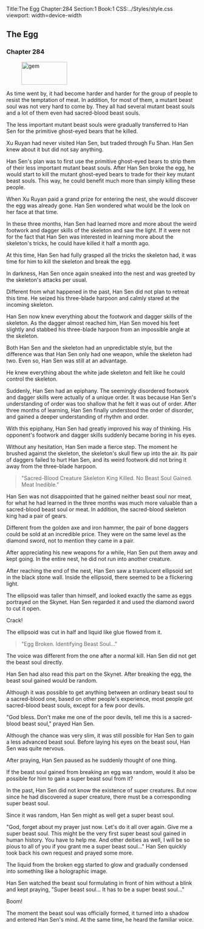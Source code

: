 Title:The Egg 
Chapter:284 
Section:1 
Book:1 
CSS:../Styles/style.css 
viewport: width=device-width
  
## The Egg
### Chapter 284
  
<figure>
	<img src="../Images/gem.gif" alt="gem" id="gem" width="120" height="60" />
</figure>
  

  
As time went by, it had become harder and harder for the group of people to resist the temptation of meat. In addition, for most of them, a mutant beast soul was not very hard to come by. They all had several mutant beast souls and a lot of them even had sacred-blood beast souls.

The less important mutant beast souls were gradually transferred to Han Sen for the primitive ghost-eyed bears that he killed.

Xu Ruyan had never visited Han Sen, but traded through Fu Shan. Han Sen knew about it but did not say anything.

Han Sen's plan was to first use the primitive ghost-eyed bears to strip them of their less important mutant beast souls. After Han Sen broke the egg, he would start to kill the mutant ghost-eyed bears to trade for their key mutant beast souls. This way, he could benefit much more than simply killing these people.

When Xu Ruyan paid a grand prize for entering the nest, she would discover the egg was already gone. Han Sen wondered what would be the look on her face at that time.

In these three months, Han Sen had learned more and more about the weird footwork and dagger skills of the skeleton and saw the light. If it were not for the fact that Han Sen was interested in learning more about the skeleton's tricks, he could have killed it half a month ago.

At this time, Han Sen had fully grasped all the tricks the skeleton had, it was time for him to kill the skeleton and break the egg.

In darkness, Han Sen once again sneaked into the nest and was greeted by the skeleton's attacks per usual.

Different from what happened in the past, Han Sen did not plan to retreat this time. He seized his three-blade harpoon and calmly stared at the incoming skeleton.

Han Sen now knew everything about the footwork and dagger skills of the skeleton. As the dagger almost reached him, Han Sen moved his feet slightly and stabbed his three-blade harpoon from an impossible angle at the skeleton.

Both Han Sen and the skeleton had an unpredictable style, but the difference was that Han Sen only had one weapon, while the skeleton had two. Even so, Han Sen was still at an advantage.

He knew everything about the white jade skeleton and felt like he could control the skeleton.

Suddenly, Han Sen had an epiphany. The seemingly disordered footwork and dagger skills were actually of a unique order. It was because Han Sen's understanding of order was too shallow that he felt it was out of order. After three months of learning, Han Sen finally understood the order of disorder, and gained a deeper understanding of rhythm and order.

With this epiphany, Han Sen had greatly improved his way of thinking. His opponent's footwork and dagger skills suddenly became boring in his eyes.

Without any hesitation, Han Sen made a fierce step. The moment he brushed against the skeleton, the skeleton's skull flew up into the air. Its pair of daggers failed to hurt Han Sen, and its weird footwork did not bring it away from the three-blade harpoon.

> "Sacred-Blood Creature Skeleton King Killed. No Beast Soul Gained. Meat Inedible."

Han Sen was not disappointed that he gained neither beast soul nor meat, for what he had learned in the three months was much more valuable than a sacred-blood beast soul or meat. In addition, the sacred-blood skeleton king had a pair of gears.

Different from the golden axe and iron hammer, the pair of bone daggers could be sold at an incredible price. They were on the same level as the diamond sword, not to mention they came in a pair.

After appreciating his new weapons for a while, Han Sen put them away and kept going. In the entire nest, he did not run into another creature.

After reaching the end of the nest, Han Sen saw a translucent ellipsoid set in the black stone wall. Inside the ellipsoid, there seemed to be a flickering light.

The ellipsoid was taller than himself, and looked exactly the same as eggs portrayed on the Skynet. Han Sen regarded it and used the diamond sword to cut it open.

Crack!

The ellipsoid was cut in half and liquid like glue flowed from it.

> "Egg Broken. Identifying Beast Soul…"

The voice was different from the one after a normal kill. Han Sen did not get the beast soul directly.

Han Sen had also read this part on the Skynet. After breaking the egg, the beast soul gained would be random.

Although it was possible to get anything between an ordinary beast soul to a sacred-blood one, based on other people's experience, most people got sacred-blood beast souls, except for a few poor devils.

"God bless. Don't make me one of the poor devils, tell me this is a sacred-blood beast soul," prayed Han Sen.

Although the chance was very slim, it was still possible for Han Sen to gain a less advanced beast soul. Before laying his eyes on the beast soul, Han Sen was quite nervous.

After praying, Han Sen paused as he suddenly thought of one thing.

If the beast soul gained from breaking an egg was random, would it also be possible for him to gain a super beast soul from it?

In the past, Han Sen did not know the existence of super creatures. But now since he had discovered a super creature, there must be a corresponding super beast soul.

Since it was random, Han Sen might as well get a super beast soul.

"God, forget about my prayer just now. Let's do it all over again. Give me a super beast soul. This might be the very first super beast soul gained in human history. You have to help me. And other deities as well, I will be so pious to all of you if you grant me a super beast soul…" Han Sen quickly took back his own request and prayed some more.

The liquid from the broken egg started to glow and gradually condensed into something like a holographic image.

Han Sen watched the beast soul formulating in front of him without a blink and kept praying, "Super beast soul… It has to be a super beast soul…"

Boom!

The moment the beast soul was officially formed, it turned into a shadow and entered Han Sen's mind. At the same time, he heard the familiar voice.
